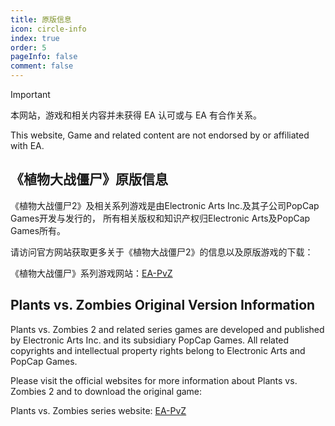 ```yaml
---
title: 原版信息
icon: circle-info
index: true
order: 5
pageInfo: false
comment: false
---
```


> [!important]
> 本网站，游戏和相关内容并未获得 EA 认可或与 EA 有合作关系。
> 
> This website, Game and related content are not endorsed by or affiliated with EA.


## 《植物大战僵尸》原版信息

《植物大战僵尸2》及相关系列游戏是由Electronic Arts Inc.及其子公司PopCap Games开发与发行的，
所有相关版权和知识产权归Electronic Arts及PopCap Games所有。

请访问官方网站获取更多关于《植物大战僵尸2》的信息以及原版游戏的下载：

《植物大战僵尸》系列游戏网站：[EA-PvZ](https://www.ea.com/ea-studios/popcap/plants-vs-zombies)

## Plants vs. Zombies Original Version Information

Plants vs. Zombies 2 and related series games are developed and published by Electronic Arts Inc. and its subsidiary PopCap Games. All related copyrights and intellectual property rights belong to Electronic Arts and PopCap Games.

Please visit the official websites for more information about Plants vs. Zombies 2 and to download the original game:

Plants vs. Zombies series website: [EA-PvZ](https://www.ea.com/ea-studios/popcap/plants-vs-zombies)
